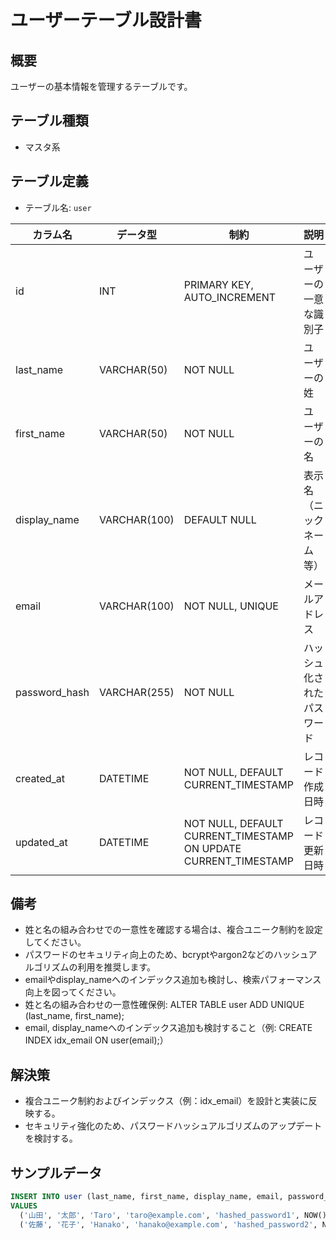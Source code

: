 # ユーザーテーブル設計書

## 概要
ユーザーの基本情報を管理するテーブルです。

## テーブル種類
- マスタ系

## テーブル定義
- テーブル名: `user`

| カラム名      | データ型     | 制約                                              | 説明                                  |
|---------------|--------------|---------------------------------------------------|---------------------------------------|
| id            | INT          | PRIMARY KEY, AUTO_INCREMENT                       | ユーザーの一意な識別子                  |
| last_name     | VARCHAR(50)  | NOT NULL                                          | ユーザーの姓                         |
| first_name    | VARCHAR(50)  | NOT NULL                                          | ユーザーの名                         |
| display_name  | VARCHAR(100) | DEFAULT NULL                                      | 表示名（ニックネーム等）               |
| email         | VARCHAR(100) | NOT NULL, UNIQUE                                  | メールアドレス                       |
| password_hash | VARCHAR(255) | NOT NULL                                          | ハッシュ化されたパスワード            |
| created_at    | DATETIME     | NOT NULL, DEFAULT CURRENT_TIMESTAMP               | レコード作成日時                      |
| updated_at    | DATETIME     | NOT NULL, DEFAULT CURRENT_TIMESTAMP ON UPDATE CURRENT_TIMESTAMP | レコード更新日時      |

## 備考
- 姓と名の組み合わせでの一意性を確認する場合は、複合ユニーク制約を設定してください。
- パスワードのセキュリティ向上のため、bcryptやargon2などのハッシュアルゴリズムの利用を推奨します。
- emailやdisplay_nameへのインデックス追加も検討し、検索パフォーマンス向上を図ってください。
- 姓と名の組み合わせの一意性確保例:
  ALTER TABLE user ADD UNIQUE (last_name, first_name);
- email, display_nameへのインデックス追加も検討すること（例: CREATE INDEX idx_email ON user(email);）

## 解決策
- 複合ユニーク制約およびインデックス（例：idx_email）を設計と実装に反映する。
- セキュリティ強化のため、パスワードハッシュアルゴリズムのアップデートを検討する。

## サンプルデータ
```sql
INSERT INTO user (last_name, first_name, display_name, email, password_hash, created_at, updated_at)
VALUES
  ('山田', '太郎', 'Taro', 'taro@example.com', 'hashed_password1', NOW(), NOW()),
  ('佐藤', '花子', 'Hanako', 'hanako@example.com', 'hashed_password2', NOW(), NOW());
